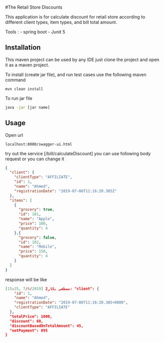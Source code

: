 #The Retail Store Discounts

This application is for calculate discount for retail store according to different client types, item types, and bill total amount.

Tools : 
    - spring boot
    - Junit 5

## Installation

This maven project can be used by any IDE just clone the project and open it as a maven project.

To install (create jar file), and run test cases use the following maven command

```maven
mvn clean install
```

To run jar file 

```cmd
java -jar [jar name]
```

## Usage

Open url 

```URL
localhost:8080/swagger-ui.html
```
try out the service [/bill/calculateDiscount] you can use following body request or you can change it 

```json
{
  "client": {
    "clientType": "AFFILIATE",
    "id": 1,
    "name": "Ahmed",
    "registrationDate": "2019-07-06T11:16:20.385Z"
  },
  "items": [
    {
      "grocery": true,
      "id": 101,
      "name": "Apple",
      "price": 100,
      "quantity": 4
    },{
      "grocery": false,
      "id": 102,
      "name": "Mobile",
      "price": 150,
      "quantity": 4
    }
  ]
}
```

response will be like
```json
[15:25, 7/6/2019] مصطفى بكار2: "client": {
    "id": 1,
    "name": "Ahmed",
    "registrationDate": "2019-07-06T11:16:20.385+0000",
    "clientType": "AFFILIATE"
  },
  "totalPrice": 1000,
  "discount": 60,
  "discountBasedOnTotalAmount": 45,
  "netPayment": 895
}
```
